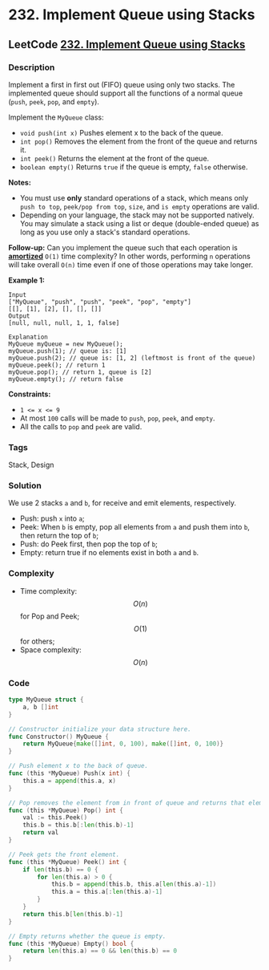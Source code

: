 # 232. Implement Queue using Stacks

## LeetCode [232. Implement Queue using Stacks](title)

### Description

Implement a first in first out \(FIFO\) queue using only two stacks. The implemented queue should support all the functions of a normal queue \(`push`, `peek`, `pop`, and `empty`\).

Implement the `MyQueue` class:

* `void push(int x)` Pushes element x to the back of the queue.
* `int pop()` Removes the element from the front of the queue and returns it.
* `int peek()` Returns the element at the front of the queue.
* `boolean empty()` Returns `true` if the queue is empty, `false` otherwise.

**Notes:**

* You must use **only** standard operations of a stack, which means only `push to top`, `peek/pop from top`, `size`, and `is empty` operations are valid.
* Depending on your language, the stack may not be supported natively. You may simulate a stack using a list or deque \(double-ended queue\) as long as you use only a stack's standard operations.

**Follow-up:** Can you implement the queue such that each operation is [**amortized**](https://en.wikipedia.org/wiki/Amortized_analysis) `O(1)` time complexity? In other words, performing `n` operations will take overall `O(n)` time even if one of those operations may take longer.

**Example 1:** 

```text
Input
["MyQueue", "push", "push", "peek", "pop", "empty"]
[[], [1], [2], [], [], []]
Output
[null, null, null, 1, 1, false]

Explanation
MyQueue myQueue = new MyQueue();
myQueue.push(1); // queue is: [1]
myQueue.push(2); // queue is: [1, 2] (leftmost is front of the queue)
myQueue.peek(); // return 1
myQueue.pop(); // return 1, queue is [2]
myQueue.empty(); // return false
```

**Constraints:**

* `1 <= x <= 9`
* At most `100` calls will be made to `push`, `pop`, `peek`, and `empty`.
* All the calls to `pop` and `peek` are valid.

### Tags

Stack, Design

### Solution

We use 2 stacks `a` and `b`, for receive and emit elements, respectively.

* Push: push `x` into `a`;
* Peek: When `b` is empty, pop all elements from `a` and push them into `b`, then return the top of `b`;
* Push: do Peek first, then pop the top of `b`;
* Empty: return true if no elements exist in both `a` and `b`.

### Complexity

* Time complexity: $$O(n)$$ for Pop and Peek; $$O(1)$$ for others;
* Space complexity: $$O(n)$$

### Code

```go
type MyQueue struct {
	a, b []int
}

// Constructor initialize your data structure here.
func Constructor() MyQueue {
	return MyQueue{make([]int, 0, 100), make([]int, 0, 100)}
}

// Push element x to the back of queue.
func (this *MyQueue) Push(x int) {
	this.a = append(this.a, x)
}

// Pop removes the element from in front of queue and returns that element.
func (this *MyQueue) Pop() int {
	val := this.Peek()
	this.b = this.b[:len(this.b)-1]
	return val
}

// Peek gets the front element.
func (this *MyQueue) Peek() int {
	if len(this.b) == 0 {
		for len(this.a) > 0 {
			this.b = append(this.b, this.a[len(this.a)-1])
			this.a = this.a[:len(this.a)-1]
		}
	}
	return this.b[len(this.b)-1]
}

// Empty returns whether the queue is empty.
func (this *MyQueue) Empty() bool {
	return len(this.a) == 0 && len(this.b) == 0
}
```

